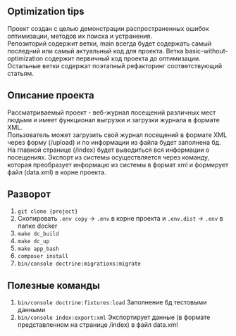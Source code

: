 ## Optimization tips

Проект создан с целью демонстрации распространенных ошибок оптимизации, методов их поиска и устранения.<br>
Репозиторий содержит ветки, main всегда будет содержать самый последний или самый актуальный код для проекта. Ветка basic-without-optimization содержит первичный код проекта до оптимизации. Остальные ветки содержат поэтапный рефакторинг соответствующий статьям.  

## Описание проекта

Рассматриваемый проект - веб-журнал посещений различных мест людьми и имеет функционал выгрузки и загрузки журнала в формате XML.<br> Пользователь может загрузить свой журнал посещений в формате XML через форму (/upload) и по информации из файла будет заполнена бд. На главной странице (/index) будет выводиться вся информации о посещениях. Экспорт из системы осуществляется через команду, которая преобразует информацю из системы в формат xml и формирует файл (data.xml) в корне проекта.

## Разворот

1. `git clone {project}`<br>
2. Скопировать `.env copy` -> `.env` в корне проекта и `.env.dist` -> `.env` в папке docker  <br>
3. `make dc_build`<br>
4. `make dc_up`<br>
5. `make app_bash`<br>
6. `composer install`<br>
7. `bin/console doctrine:migrations:migrate`<br>


## Полезные команды

1. `bin/console doctrine:fixtures:load` Заполнение бд тестовыми данными<br>
2. `bin/console index:export:xml` Экспортирует данные (в формате представленном на странице /index) в файл data.xml<br>

